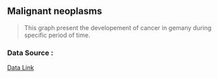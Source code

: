 ## Malignant neoplasms

> This graph present the developement of cancer in gemany during specific period of time.

### Data Source : 
[Data Link](https://platform.who.int/mortality/themes/theme-details/topics/topic-details/MDB/malignant-neoplasms)
